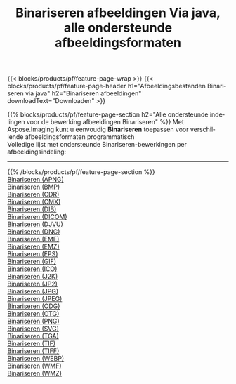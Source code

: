 ﻿---
title: Binariseren afbeeldingen Via java, alle ondersteunde afbeeldingsformaten 
weight: 3920
url: /nl/java/binarize 
lang: nl
langdirlevel: 2
locales: zh-hans,ja,it,ru,de,es,fr,nl,id,lt,pl,pt,vi,tr,ko,zh-hant,ar,hi,th,sv,cs,uk,he
description: Met behulp van Aspose.Imaging kunt u eenvoudig Binariseren afbeeldingen maken via java
---

{{< blocks/products/pf/feature-page-wrap >}}
{{< blocks/products/pf/feature-page-header h1="Afbeeldingsbestanden Binariseren via java" h2="Binariseren afbeeldingen" downloadText="Downloaden" >}}


{{% blocks/products/pf/feature-page-section  h2="Alle ondersteunde indelingen voor de bewerking afbeeldingen Binariseren" %}}
Met Aspose.Imaging kunt u eenvoudig **Binariseren** toepassen voor verschillende afbeeldingsformaten programmatisch
<br/>
Volledige lijst met ondersteunde Binariseren-bewerkingen per afbeeldingsindeling:
<hr/>
{{% /blocks/products/pf/feature-page-section %}}
<div class="container-fluid productfamilypage bg-gray">
    <div class="convertypes bg-gray agp-content section">
        <div class="container">
		<div class="row other-converters">
		    <div class='col-md-2 other-converter remove-lp remove-rp'><a href="/imaging/nl/java/binarize/apng" >Binariseren (APNG)</a></div><div class='col-md-2 other-converter remove-lp remove-rp'><a href="/imaging/nl/java/binarize/bmp" >Binariseren (BMP)</a></div><div class='col-md-2 other-converter remove-lp remove-rp'><a href="/imaging/nl/java/binarize/cdr" >Binariseren (CDR)</a></div><div class='col-md-2 other-converter remove-lp remove-rp'><a href="/imaging/nl/java/binarize/cmx" >Binariseren (CMX)</a></div><div class='col-md-2 other-converter remove-lp remove-rp'><a href="/imaging/nl/java/binarize/dib" >Binariseren (DIB)</a></div><div class='col-md-2 other-converter remove-lp remove-rp'><a href="/imaging/nl/java/binarize/dicom" >Binariseren (DICOM)</a></div><div class='col-md-2 other-converter remove-lp remove-rp'><a href="/imaging/nl/java/binarize/djvu" >Binariseren (DJVU)</a></div><div class='col-md-2 other-converter remove-lp remove-rp'><a href="/imaging/nl/java/binarize/dng" >Binariseren (DNG)</a></div><div class='col-md-2 other-converter remove-lp remove-rp'><a href="/imaging/nl/java/binarize/emf" >Binariseren (EMF)</a></div><div class='col-md-2 other-converter remove-lp remove-rp'><a href="/imaging/nl/java/binarize/emz" >Binariseren (EMZ)</a></div><div class='col-md-2 other-converter remove-lp remove-rp'><a href="/imaging/nl/java/binarize/eps" >Binariseren (EPS)</a></div><div class='col-md-2 other-converter remove-lp remove-rp'><a href="/imaging/nl/java/binarize/gif" >Binariseren (GIF)</a></div><div class='col-md-2 other-converter remove-lp remove-rp'><a href="/imaging/nl/java/binarize/ico" >Binariseren (ICO)</a></div><div class='col-md-2 other-converter remove-lp remove-rp'><a href="/imaging/nl/java/binarize/j2k" >Binariseren (J2K)</a></div><div class='col-md-2 other-converter remove-lp remove-rp'><a href="/imaging/nl/java/binarize/jp2" >Binariseren (JP2)</a></div><div class='col-md-2 other-converter remove-lp remove-rp'><a href="/imaging/nl/java/binarize/jpg" >Binariseren (JPG)</a></div><div class='col-md-2 other-converter remove-lp remove-rp'><a href="/imaging/nl/java/binarize/jpeg" >Binariseren (JPEG)</a></div><div class='col-md-2 other-converter remove-lp remove-rp'><a href="/imaging/nl/java/binarize/odg" >Binariseren (ODG)</a></div><div class='col-md-2 other-converter remove-lp remove-rp'><a href="/imaging/nl/java/binarize/otg" >Binariseren (OTG)</a></div><div class='col-md-2 other-converter remove-lp remove-rp'><a href="/imaging/nl/java/binarize/png" >Binariseren (PNG)</a></div><div class='col-md-2 other-converter remove-lp remove-rp'><a href="/imaging/nl/java/binarize/svg" >Binariseren (SVG)</a></div><div class='col-md-2 other-converter remove-lp remove-rp'><a href="/imaging/nl/java/binarize/tga" >Binariseren (TGA)</a></div><div class='col-md-2 other-converter remove-lp remove-rp'><a href="/imaging/nl/java/binarize/tif" >Binariseren (TIF)</a></div><div class='col-md-2 other-converter remove-lp remove-rp'><a href="/imaging/nl/java/binarize/tiff" >Binariseren (TIFF)</a></div><div class='col-md-2 other-converter remove-lp remove-rp'><a href="/imaging/nl/java/binarize/webp" >Binariseren (WEBP)</a></div><div class='col-md-2 other-converter remove-lp remove-rp'><a href="/imaging/nl/java/binarize/wmf" >Binariseren (WMF)</a></div><div class='col-md-2 other-converter remove-lp remove-rp'><a href="/imaging/nl/java/binarize/wmz" >Binariseren (WMZ)</a></div>
                </div>
        </div>
    </div>
</div>
<br/>
